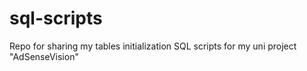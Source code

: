 ﻿sql-scripts
===========
Repo for sharing my tables initialization SQL scripts for my uni project "AdSenseVision"



